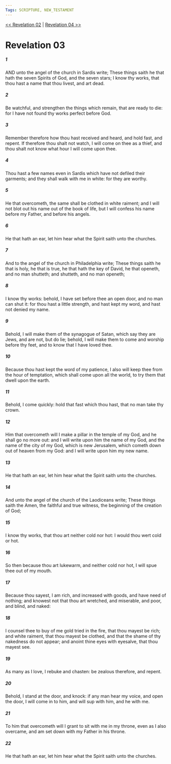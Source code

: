 ```yaml
---
Tags: SCRIPTURE, NEW_TESTAMENT
---
```


[<< Revelation 02](NEW_TESTAMENT/27_Revelation/Revelation_02.md) | [Revelation 04 >>](NEW_TESTAMENT/27_Revelation/Revelation_04.md)

# Revelation 03

##### 1
 AND unto the angel of the church in Sardis write; These things saith he that hath the seven Spirits of God, and the seven stars; I know thy works, that thou hast a name that thou livest, and art dead.
##### 2
 Be watchful, and strengthen the things which remain, that are ready to die: for I have not found thy works perfect before God.
##### 3
 Remember therefore how thou hast received and heard, and hold fast, and repent. If therefore thou shalt not watch, I will come on thee as a thief, and thou shalt not know what hour I will come upon thee.
##### 4
 Thou hast a few names even in Sardis which have not defiled their garments; and they shall walk with me in white: for they are worthy.
##### 5
 He that overcometh, the same shall be clothed in white raiment; and I will not blot out his name out of the book of life, but I will confess his name before my Father, and before his angels.
##### 6
 He that hath an ear, let him hear what the Spirit saith unto the churches.
##### 7
 And to the angel of the church in Philadelphia write; These things saith he that is holy, he that is true, he that hath the key of David, he that openeth, and no man shutteth; and shutteth, and no man openeth;
##### 8
 I know thy works: behold, I have set before thee an open door, and no man can shut it: for thou hast a little strength, and hast kept my word, and hast not denied my name.
##### 9
 Behold, I will make them of the synagogue of Satan, which say they are Jews, and are not, but do lie; behold, I will make them to come and worship before thy feet, and to know that I have loved thee.
##### 10
 Because thou hast kept the word of my patience, I also will keep thee from the hour of temptation, which shall come upon all the world, to try them that dwell upon the earth.
##### 11
 Behold, I come quickly: hold that fast which thou hast, that no man take thy crown.
##### 12
 Him that overcometh will I make a pillar in the temple of my God, and he shall go no more out: and I will write upon him the name of my God, and the name of the city of my God, which is new Jerusalem, which cometh down out of heaven from my God: and I will write upon him my new name.
##### 13
 He that hath an ear, let him hear what the Spirit saith unto the churches.
##### 14
 And unto the angel of the church of the Laodiceans write; These things saith the Amen, the faithful and true witness, the beginning of the creation of God;
##### 15
 I know thy works, that thou art neither cold nor hot: I would thou wert cold or hot.
##### 16
 So then because thou art lukewarm, and neither cold nor hot, I will spue thee out of my mouth.
##### 17
 Because thou sayest, I am rich, and increased with goods, and have need of nothing; and knowest not that thou art wretched, and miserable, and poor, and blind, and naked:
##### 18
 I counsel thee to buy of me gold tried in the fire, that thou mayest be rich; and white raiment, that thou mayest be clothed, and that the shame of thy nakedness do not appear; and anoint thine eyes with eyesalve, that thou mayest see.
##### 19
 As many as I love, I rebuke and chasten: be zealous therefore, and repent.
##### 20
 Behold, I stand at the door, and knock: if any man hear my voice, and open the door, I will come in to him, and will sup with him, and he with me.
##### 21
 To him that overcometh will I grant to sit with me in my throne, even as I also overcame, and am set down with my Father in his throne.
##### 22
 He that hath an ear, let him hear what the Spirit saith unto the churches.
